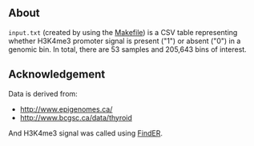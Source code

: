 ## About

`input.txt` (created by using the [Makefile](../Makefile)) is a CSV table representing whether H3K4me3 promoter signal is present ("1") or absent ("0") in a genomic bin. In total, there are 53 samples and 205,643 bins of interest.


## Acknowledgement

Data is derived from:

- http://www.epigenomes.ca/
- http://www.bcgsc.ca/data/thyroid

And H3K4me3 signal was called using [FindER](http://www.epigenomes.ca/tools-and-software/finder/index.html).

